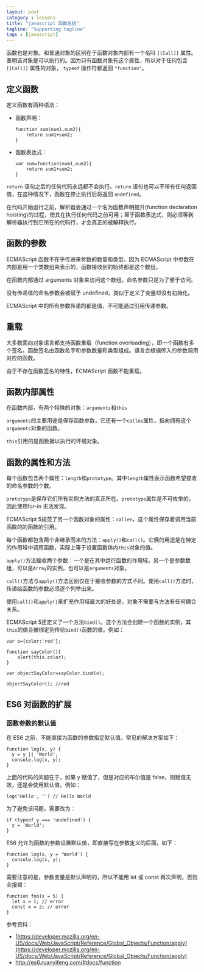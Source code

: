 ```yaml
---
layout: post
category : lessons
title: "javascript 函数总结"
tagline: "Supporting tagline"
tags : [javascript]
---
```


函数也是对象。和普通对象的区别在于函数对象内部有一个名叫 `[[Call]]` 属性。表明该对象是可以执行的。因为只有函数对象有这个属性，所以对于任何包含 `[[Call]]` 属性的对象， `typeof` 操作符都返回 `"function"`。

## 定义函数

定义函数有两种语法：

- 函数声明：

	```
	function sum(num1,num2){
		return sum1+sum2;
	}
	```
- 函数表达式：

	```
	var sum=function(num1,num2){
		return sum1+sum2;
	}
	```
	
`return` 语句之后的任何代码永远都不会执行。`return` 语句也可以不带有任何返回值，在这种情况下，函数在停止执行后将返回 `undefined`。

在代码开始运行之前，解析器会通过一个名为函数声明提升(function declaration hoisting)的过程，使其在执行任何代码之前可用；至于函数表达式，则必须等到解析器执行到它所在的代码行，才会真正的被解释执行。


## 函数的参数

ECMAScript 函数不在乎传进来参数的数量和类型。因为 ECMAScript 中参数在内部是用一个类数组来表示的，函数接收到的始终都是这个数组。

在函数内部通过 arguments 对象来访问这个数组。命名参数只是为了便于访问。

没有传递值的命名参数会被赋予 undefined，类似于定义了变量却没有初始化。

ECMAScript 中的所有参数传递的都是值，不可能通过引用传递参数。

## 重载

大多数面向对象语言都支持函数重载（function overloading），即一个函数有多个签名。函数签名由函数名字和参数数量和类型组成。语言会根据传入的参数调用对应的函数。

由于不存在函数签名的特性，ECMAScript 函数不能重载。


## 函数内部属性

在函数内部，有两个特殊的对象：`arguments`和`this`

`arguments`的主要用途是保存函数参数，它还有一个`callee`属性，指向拥有这个`arguments`对象的函数。

`this`引用的是函数据以执行的环境对象。

## 函数的属性和方法

每个函数包含两个属性：`length`和`prototype`。其中`length`属性表示函数希望接收的命名参数的个数。

`prototype`是保存它们所有实例方法的真正所在。`prototype`属性是不可枚举的，因此使用for-in 无法发现。

ECMAScript 5规范了另一个函数对象的属性：`caller`。这个属性保存着调用当前函数的的函数的引用。

每个函数都包含两个非继承而来的方法：`apply()`和`call()`。它俩的用途是在特定的作用域中调用函数，实际上等于设置函数体内`this`对象的值。


`apply()`方法接收两个参数：一个是在其中运行函数的作用域，另一个是参数数组，可以是`Array`的实例，也可以是`arguments`对象。

`call()`方法与`apply()`方法区别仅在于接收参数的方式不同。使用`call()`方法时，传递给函数的参数必须逐个列举出来。

使用`call()`和`apply()`来扩充作用域最大的好处是，对象不需要与方法有任何耦合关系。

ECMAScript 5还定义了一个方法`bind()`。这个方法会创建一个函数的实例，其`this`的值会被绑定到传给`bind()`函数的值。例如：

```
var o={color:'red'};

function sayColor(){
	alert(this.color);
}

var objectSayColor=sayColor.bind(o);

objectSayColor(); //red
```

## ES6 对函数的扩展

### 函数参数的默认值

在 ES6 之前，不能直接为函数的参数指定默认值。常见的解决方案如下：

```
function log(x, y) {
  y = y || 'World';
  console.log(x, y);
}
```

上面的代码的问题在于，如果 y 赋值了，但是对应的布尔值是 false，则赋值无效，还是会使用默认值。例如：

```
log('Hello', '') // Hello World
```

为了避免该问题，需要改为：

```
if (typeof y === 'undefined') {
  y = 'World';
}
```

ES6 允许为函数的参数设置默认值，即直接写在参数定义的后面，如下：

```
function log(x, y = 'World') {
  console.log(x, y);
}
```

需要注意的是，参数变量是默认声明的，所以不能用 let 或 const 再次声明，否则会报错：

```
function foo(x = 5) {
  let x = 1; // error
  const x = 2; // error
}
```


参考资料：

- [https://developer.mozilla.org/en-US/docs/Web/JavaScript/Reference/Global_Objects/Function/apply](https://developer.mozilla.org/en-US/docs/Web/JavaScript/Reference/Global_Objects/Function/apply)
- http://es6.ruanyifeng.com/#docs/function

